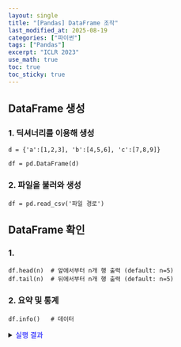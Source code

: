 ```yaml
---
layout: single
title: "[Pandas] DataFrame 조작"
last_modified_at: 2025-08-19
categories: ["파이썬"]
tags: ["Pandas"]
excerpt: "ICLR 2023"
use_math: true
toc: true
toc_sticky: true
---
```


## DataFrame 생성

### 1. 딕셔너리를 이용해 생성

```
d = {'a':[1,2,3], 'b':[4,5,6], 'c':[7,8,9]}

df = pd.DataFrame(d)
```

### 2. 파일을 불러와 생성

```
df = pd.read_csv('파일 경로')
```

## DataFrame 확인

### 1. 

```
df.head(n)  # 앞에서부터 n개 행 출력 (default: n=5)
df.tail(n)  # 뒤에서부터 n개 행 출력 (default: n=5)
```

### 2. 요약 및 통계

```
df.info()   # 데이터
```

<details>
<summary><font color='blue'>실행 결과</font></summary>
<div markdown="1">

```
<class 'pandas.core.frame.DataFrame'>
RangeIndex: 8228 entries, 0 to 8227
Data columns (total 11 columns):
 #   Column       Non-Null Count  Dtype  
---  ------       --------------  -----  
 0   Unnamed: 0   8228 non-null   int64  
 1   class        8228 non-null   object 
 2   sex          8228 non-null   object 
 3   age          8228 non-null   float64
 4   service      8228 non-null   int64  
 5   stop         8228 non-null   object 
 6   npay         8228 non-null   object 
 7   avg_bill     8228 non-null   float64
 8   A_bill       8228 non-null   float64
 9   B_bill       8228 non-null   float64
 10  termination  8228 non-null   object 
dtypes: float64(4), int64(2), object(5)
memory usage: 707.2+ KB
```

RangeIndex    : Index의 개수와 범위
Non-Null Count: 각 column에서 결측치가 아닌 값의 개수
Dtype         : 각 column의 데이터 타입

</div>
</details>


